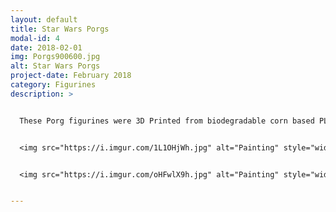 ```yaml
---
layout: default
title: Star Wars Porgs
modal-id: 4
date: 2018-02-01
img: Porgs900600.jpg
alt: Star Wars Porgs
project-date: February 2018
category: Figurines
description: >


  These Porg figurines were 3D Printed from biodegradable corn based PLA plastic, and then hand painted.


  <img src="https://i.imgur.com/1L1OHjWh.jpg" alt="Painting" style="width: 80%;"/>


  <img src="https://i.imgur.com/oHFwlX9h.jpg" alt="Painting" style="width: 80%;"/>


---
```

